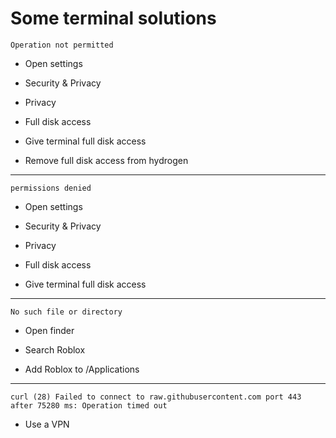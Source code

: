 # Some terminal solutions

```Operation not permitted```

- Open settings 

- Security & Privacy

- Privacy

- Full disk access

- Give terminal full disk access

- Remove full disk access from hydrogen

------

```permissions denied```

- Open settings 

- Security & Privacy

- Privacy

- Full disk access

- Give terminal full disk access 

------

```No such file or directory```

- Open finder

- Search Roblox 

- Add Roblox to /Applications

------

```curl (28) Failed to connect to raw.githubusercontent.com port 443 after 75280 ms: Operation timed out```

- Use a VPN
